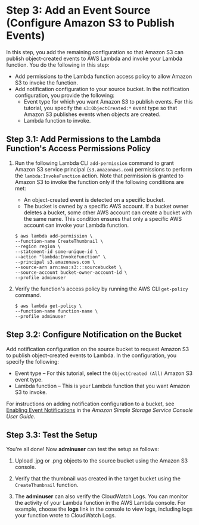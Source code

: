 # Step 3: Add an Event Source \(Configure Amazon S3 to Publish Events\)<a name="with-s3-example-configure-event-source"></a>

In this step, you add the remaining configuration so that Amazon S3 can publish object\-created events to AWS Lambda and invoke your Lambda function\. You do the following in this step:
+ Add permissions to the Lambda function access policy to allow Amazon S3 to invoke the function\.
+ Add notification configuration to your source bucket\. In the notification configuration, you provide the following:
  + Event type for which you want Amazon S3 to publish events\. For this tutorial, you specify the `s3:ObjectCreated:*` event type so that Amazon S3 publishes events when objects are created\.
  + Lambda function to invoke\.

## Step 3\.1: Add Permissions to the Lambda Function's Access Permissions Policy<a name="with-s3-example-configure-event-source-add-permission"></a>

1. Run the following Lambda CLI `add-permission` command to grant Amazon S3 service principal \(`s3.amazonaws.com`\) permissions to perform the `lambda:InvokeFunction` action\. Note that permission is granted to Amazon S3 to invoke the function only if the following conditions are met:
   + An object\-created event is detected on a specific bucket\.
   + The bucket is owned by a specific AWS account\. If a bucket owner deletes a bucket, some other AWS account can create a bucket with the same name\. This condition ensures that only a specific AWS account can invoke your Lambda function\.

   ```
   $ aws lambda add-permission \
   --function-name CreateThumbnail \
   --region region \
   --statement-id some-unique-id \
   --action "lambda:InvokeFunction" \
   --principal s3.amazonaws.com \
   --source-arn arn:aws:s3:::sourcebucket \
   --source-account bucket-owner-account-id \
   --profile adminuser
   ```

1. Verify the function's access policy by running the AWS CLI `get-policy` command\.

   ```
   $ aws lambda get-policy \
   --function-name function-name \
   --profile adminuser
   ```

## Step 3\.2: Configure Notification on the Bucket<a name="with-s3-example-configure-event-source-attach-notification-configuration"></a>

Add notification configuration on the source bucket to request Amazon S3 to publish object\-created events to Lambda\. In the configuration, you specify the following:
+ Event type – For this tutorial, select the `ObjectCreated (All)` Amazon S3 event type\.
+ Lambda function – This is your Lambda function that you want Amazon S3 to invoke\. 

For instructions on adding notification configuration to a bucket, see [Enabling Event Notifications](http://docs.aws.amazon.com/AmazonS3/latest/user-guide/SettingBucketNotifications.html) in the *Amazon Simple Storage Service Console User Guide*\.

## Step 3\.3: Test the Setup<a name="with-s3-example-configure-event-source-test-end-to-end"></a>

You're all done\! Now **adminuser** can test the setup as follows:

1. Upload \.jpg or \.png objects to the source bucket using the Amazon S3 console\.

1. Verify that the thumbnail was created in the target bucket using the `CreateThumbnail` function\.

1. The **adminuser** can also verify the CloudWatch Logs\. You can monitor the activity of your Lambda function in the AWS Lambda console\. For example, choose the **logs** link in the console to view logs, including logs your function wrote to CloudWatch Logs\. 